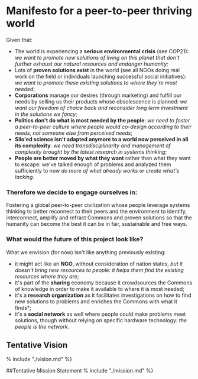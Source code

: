 # Manifesto for a peer-to-peer thriving world

Given that:

- The world is experiencing a **serious environmental crisis** (see COP21): *we want to promote new solutions of living on this planet that don't further exhaust our natural resources and endanger humanity;*
- Lots of **proven solutions exist** in the world (see all NGOs doing real work on the field or individuals launching successful social initiatives): *we want to promote these existing solutions to where they're most needed*;
- **Corporations** manage our desires (through marketing) and fulfill our needs by selling us their products whose obsolescence is planned: *we want our freedom of choice back and reconsider long term investment in the solutions we fancy*;
- **Politics don't do what is most needed by the people**: *we need to foster a peer-to-peer culture where people would co-design according to their needs, not someone else from perceived needs*;
- **Silo'ed science isn't adapted anymore to a world now perceived in all its complexity**: *we need transdisciplinarity and management of complexity brought by the latest research in systems thinking*;
- **People are better moved by what they want** rather than what they want to escape: we've talked enough of problems and analyzed them sufficiently to now *do more of what already works or create what's lacking*.

### Therefore we decide to engage ourselves in:
Fostering a global peer-to-peer civilization whose people leverage systems thinking to better reconnect to their peers and the environment to identify, interconnect, amplify and refract Commons and proven solutions so that the humanity can become the best it can be in fair, sustainable and free ways.

### What would the future of this project look like?

What we envision (for now) isn't like anything previously existing:
* it might act like an **NGO**, without consideration of nation states, *but it doesn't bring new resources to people: it helps them find the existing resources where they are*; 
* it's part of the **sharing** economy because it crowdsources the Commons of knowledge in order to make it available to where it is most needed;
* it's a **research organization** as it facilitates investigations on how to find new solutions to problems and enriches the Commons with what it finds*;
* it's a **social network** as well where people could make problems meet solutions, though without relying on specific hardware technology: *the people is the network*.


## Tentative Vision
% include "./vision.md" %}

##Tentative Mission Statement
% include "./mission.md" %}